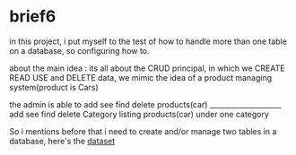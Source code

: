 # brief6

in this project, 
i put myself to the test of how to handle more than one table on a database, so configuring how to.

about the main idea :
its all about the CRUD principal, in which we CREATE READ USE and DELETE data, 
we mimic the idea of a product managing system(product is Cars)

the admin is able to add see find delete products(car)
____________________ add see find delete Category
listing products(car) under one category

So i mentions before that i need to create and/or manage two tables in a database,
here's the [dataset](https://github.com/Elon-Fask/brief6/blob/main/dataset.sql)

